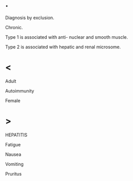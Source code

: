 # .

Diagnosis by exclusion.

Chronic.

Type 1 is associated with anti- nuclear and smooth muscle.

Type 2 is associated with hepatic and renal microsome.

# <

Adult

Autoimmunity

Female

# >

HEPATITIS

Fatigue

Nausea

Vomiting

Pruritus
